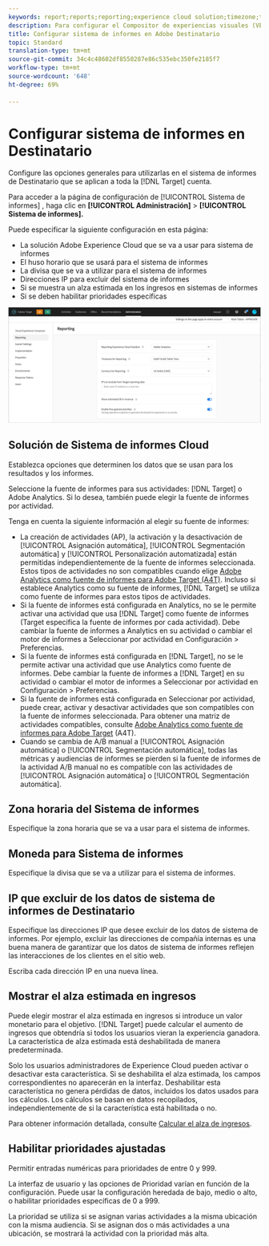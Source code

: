 ```yaml
---
keywords: report;reports;reporting;experience cloud solution;timezone;time zone;currency;exclude IPs;estimated lift in revenue;revenue;lift in revenue;fine-grained priorities;fine-grained
description: Para configurar el Compositor de experiencias visuales (VEC) de Adobe Destinatario, especifique su configuración general, la configuración de ventanilla móvil y los selectores CSS.
title: Configurar sistema de informes en Adobe Destinatario
topic: Standard
translation-type: tm+mt
source-git-commit: 34c4c48602df8550287e86c535ebc350fe2185f7
workflow-type: tm+mt
source-wordcount: '648'
ht-degree: 69%

---
```



# Configurar sistema de informes en Destinatario

Configure las opciones generales para utilizarlas en el sistema de informes de Destinatario que se aplican a toda la [!DNL Target] cuenta.

Para acceder a la página de configuración de [!UICONTROL Sistema de informes] , haga clic en **[!UICONTROL Administración]** > **[!UICONTROL Sistema de informes].**

Puede especificar la siguiente configuración en esta página:

* La solución Adobe Experience Cloud que se va a usar para sistema de informes
* El huso horario que se usará para el sistema de informes
* La divisa que se va a utilizar para el sistema de informes
* Direcciones IP para excluir del sistema de informes
* Si se muestra un alza estimada en los ingresos en sistemas de informes
* Si se deben habilitar prioridades específicas

![Página Sistema de informes](/help/administrating-target/assets/reporting.png)

## Solución de Sistema de informes Cloud

Establezca opciones que determinen los datos que se usan para los resultados y los informes.

Seleccione la fuente de informes para sus actividades: [!DNL Target] o Adobe Analytics. Si lo desea, también puede elegir la fuente de informes por actividad.

Tenga en cuenta la siguiente información al elegir su fuente de informes:

* La creación de actividades (AP), la activación y la desactivación de [!UICONTROL Asignación automática], [!UICONTROL Segmentación automática] y [!UICONTROL Personalización automatizada] están permitidas independientemente de la fuente de informes seleccionada. Estos tipos de actividades no son compatibles cuando elige [Adobe Analytics como fuente de informes para Adobe Target (A4T)](/help/c-integrating-target-with-mac/a4t/a4t.md). Incluso si establece Analytics como su fuente de informes, [!DNL Target] se utiliza como fuente de informes para estos tipos de actividades.
* Si la fuente de informes está configurada en Analytics, no se le permite activar una actividad que usa [!DNL Target] como fuente de informes (Target especifica la fuente de informes por cada actividad). Debe cambiar la fuente de informes a Analytics en su actividad o cambiar el motor de informes a Seleccionar por actividad en Configuración > Preferencias.
* Si la fuente de informes está configurada en [!DNL Target], no se le permite activar una actividad que use Analytics como fuente de informes. Debe cambiar la fuente de informes a [!DNL Target] en su actividad o cambiar el motor de informes a Seleccionar por actividad en Configuración > Preferencias.
* Si la fuente de informes está configurada en Seleccionar por actividad, puede crear, activar y desactivar actividades que son compatibles con la fuente de informes seleccionada. Para obtener una matriz de actividades compatibles, consulte [Adobe Analytics como fuente de informes para Adobe Target](/help/c-integrating-target-with-mac/a4t/a4t.md) (A4T).
* Cuando se cambia de A/B manual a [!UICONTROL Asignación automática] o [!UICONTROL Segmentación automática], todas las métricas y audiencias de informes se pierden si la fuente de informes de la actividad A/B manual no es compatible con las actividades de [!UICONTROL Asignación automática] o [!UICONTROL Segmentación automática].

## Zona horaria del Sistema de informes

Especifique la zona horaria que se va a usar para el sistema de informes.

## Moneda para Sistema de informes

Especifique la divisa que se va a utilizar para el sistema de informes.

## IP que excluir de los datos de sistema de informes de Destinatario

Especifique las direcciones IP que desee excluir de los datos de sistema de informes. Por ejemplo, excluir las direcciones de compañía internas es una buena manera de garantizar que los datos de sistema de informes reflejen las interacciones de los clientes en el sitio web.

Escriba cada dirección IP en una nueva línea.

## Mostrar el alza estimada en ingresos

Puede elegir mostrar el alza estimada en ingresos si introduce un valor monetario para el objetivo. [!DNL Target] puede calcular el aumento de ingresos que obtendría si todos los usuarios vieran la experiencia ganadora. La característica de alza estimada está deshabilitada de manera predeterminada.

Solo los usuarios administradores de Experience Cloud pueden activar o desactivar esta característica. Si se deshabilita el alza estimada, los campos correspondientes no aparecerán en la interfaz. Deshabilitar esta característica no genera pérdidas de datos, incluidos los datos usados para los cálculos. Los cálculos se basan en datos recopilados, independientemente de si la característica está habilitada o no.

Para obtener información detallada, consulte [Calcular el alza de ingresos](/help/administrating-target/r-target-account-preferences/estimating-lift-in-revenue.md).

## Habilitar prioridades ajustadas

Permitir entradas numéricas para prioridades de entre 0 y 999.

La interfaz de usuario y las opciones de Prioridad varían en función de la configuración. Puede usar la configuración heredada de bajo, medio o alto, o habilitar prioridades específicas de 0 a 999.

La prioridad se utiliza si se asignan varias actividades a la misma ubicación con la misma audiencia. Si se asignan dos o más actividades a una ubicación, se mostrará la actividad con la prioridad más alta.
